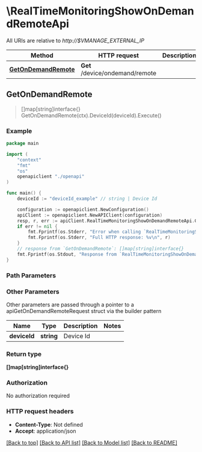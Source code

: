 # \RealTimeMonitoringShowOnDemandRemoteApi

All URIs are relative to *http://$VMANAGE_EXTERNAL_IP*

Method | HTTP request | Description
------------- | ------------- | -------------
[**GetOnDemandRemote**](RealTimeMonitoringShowOnDemandRemoteApi.md#GetOnDemandRemote) | **Get** /device/ondemand/remote | 



## GetOnDemandRemote

> []map[string]interface{} GetOnDemandRemote(ctx).DeviceId(deviceId).Execute()





### Example

```go
package main

import (
    "context"
    "fmt"
    "os"
    openapiclient "./openapi"
)

func main() {
    deviceId := "deviceId_example" // string | Device Id

    configuration := openapiclient.NewConfiguration()
    apiClient := openapiclient.NewAPIClient(configuration)
    resp, r, err := apiClient.RealTimeMonitoringShowOnDemandRemoteApi.GetOnDemandRemote(context.Background()).DeviceId(deviceId).Execute()
    if err != nil {
        fmt.Fprintf(os.Stderr, "Error when calling `RealTimeMonitoringShowOnDemandRemoteApi.GetOnDemandRemote``: %v\n", err)
        fmt.Fprintf(os.Stderr, "Full HTTP response: %v\n", r)
    }
    // response from `GetOnDemandRemote`: []map[string]interface{}
    fmt.Fprintf(os.Stdout, "Response from `RealTimeMonitoringShowOnDemandRemoteApi.GetOnDemandRemote`: %v\n", resp)
}
```

### Path Parameters



### Other Parameters

Other parameters are passed through a pointer to a apiGetOnDemandRemoteRequest struct via the builder pattern


Name | Type | Description  | Notes
------------- | ------------- | ------------- | -------------
 **deviceId** | **string** | Device Id | 

### Return type

**[]map[string]interface{}**

### Authorization

No authorization required

### HTTP request headers

- **Content-Type**: Not defined
- **Accept**: application/json

[[Back to top]](#) [[Back to API list]](../README.md#documentation-for-api-endpoints)
[[Back to Model list]](../README.md#documentation-for-models)
[[Back to README]](../README.md)

